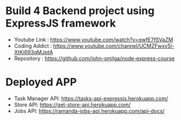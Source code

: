 # Build 4 Backend project using ExpressJS framework
- Youtube Link : https://www.youtube.com/watch?v=qwfE7fSVaZM
- Coding Addict : https://www.youtube.com/channel/UCMZFwxv5l-XtKi693qMJptA
- Repository : https://github.com/john-smilga/node-express-course

# Deployed APP
- Task Manager API: https://tasks-api-expressjs.herokuapp.com/
- Store API: https://get-store-api.herokuapp.com/
- Jobs API: https://ramanda-jobs-api.herokuapp.com/api-docs/
